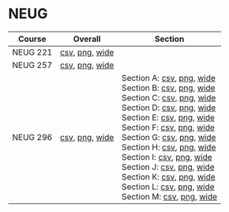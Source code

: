 # NEUG

| Course | Overall | Section |
| ------ | ------- | ------- |
| NEUG 221 | [csv](https://github.com/UCSD-Historical-Enrollment-Data/2025Winter/blob/main/overall/NEUG%20221.csv), [png](https://raw.githubusercontent.com/UCSD-Historical-Enrollment-Data/2025Winter/main/plot_overall/NEUG%20221.png), [wide](https://raw.githubusercontent.com/UCSD-Historical-Enrollment-Data/2025Winter/main/plot_overall_wide/NEUG%20221.png) |  |
| NEUG 257 | [csv](https://github.com/UCSD-Historical-Enrollment-Data/2025Winter/blob/main/overall/NEUG%20257.csv), [png](https://raw.githubusercontent.com/UCSD-Historical-Enrollment-Data/2025Winter/main/plot_overall/NEUG%20257.png), [wide](https://raw.githubusercontent.com/UCSD-Historical-Enrollment-Data/2025Winter/main/plot_overall_wide/NEUG%20257.png) |  |
| NEUG 296 | [csv](https://github.com/UCSD-Historical-Enrollment-Data/2025Winter/blob/main/overall/NEUG%20296.csv), [png](https://raw.githubusercontent.com/UCSD-Historical-Enrollment-Data/2025Winter/main/plot_overall/NEUG%20296.png), [wide](https://raw.githubusercontent.com/UCSD-Historical-Enrollment-Data/2025Winter/main/plot_overall_wide/NEUG%20296.png) | Section A: [csv](https://github.com/UCSD-Historical-Enrollment-Data/2025Winter/blob/main/section/NEUG%20296_A.csv), [png](https://raw.githubusercontent.com/UCSD-Historical-Enrollment-Data/2025Winter/main/plot_section/NEUG%20296_A.png), [wide](https://raw.githubusercontent.com/UCSD-Historical-Enrollment-Data/2025Winter/main/plot_section_wide/NEUG%20296_A.png)<br>Section B: [csv](https://github.com/UCSD-Historical-Enrollment-Data/2025Winter/blob/main/section/NEUG%20296_B.csv), [png](https://raw.githubusercontent.com/UCSD-Historical-Enrollment-Data/2025Winter/main/plot_section/NEUG%20296_B.png), [wide](https://raw.githubusercontent.com/UCSD-Historical-Enrollment-Data/2025Winter/main/plot_section_wide/NEUG%20296_B.png)<br>Section C: [csv](https://github.com/UCSD-Historical-Enrollment-Data/2025Winter/blob/main/section/NEUG%20296_C.csv), [png](https://raw.githubusercontent.com/UCSD-Historical-Enrollment-Data/2025Winter/main/plot_section/NEUG%20296_C.png), [wide](https://raw.githubusercontent.com/UCSD-Historical-Enrollment-Data/2025Winter/main/plot_section_wide/NEUG%20296_C.png)<br>Section D: [csv](https://github.com/UCSD-Historical-Enrollment-Data/2025Winter/blob/main/section/NEUG%20296_D.csv), [png](https://raw.githubusercontent.com/UCSD-Historical-Enrollment-Data/2025Winter/main/plot_section/NEUG%20296_D.png), [wide](https://raw.githubusercontent.com/UCSD-Historical-Enrollment-Data/2025Winter/main/plot_section_wide/NEUG%20296_D.png)<br>Section E: [csv](https://github.com/UCSD-Historical-Enrollment-Data/2025Winter/blob/main/section/NEUG%20296_E.csv), [png](https://raw.githubusercontent.com/UCSD-Historical-Enrollment-Data/2025Winter/main/plot_section/NEUG%20296_E.png), [wide](https://raw.githubusercontent.com/UCSD-Historical-Enrollment-Data/2025Winter/main/plot_section_wide/NEUG%20296_E.png)<br>Section F: [csv](https://github.com/UCSD-Historical-Enrollment-Data/2025Winter/blob/main/section/NEUG%20296_F.csv), [png](https://raw.githubusercontent.com/UCSD-Historical-Enrollment-Data/2025Winter/main/plot_section/NEUG%20296_F.png), [wide](https://raw.githubusercontent.com/UCSD-Historical-Enrollment-Data/2025Winter/main/plot_section_wide/NEUG%20296_F.png)<br>Section G: [csv](https://github.com/UCSD-Historical-Enrollment-Data/2025Winter/blob/main/section/NEUG%20296_G.csv), [png](https://raw.githubusercontent.com/UCSD-Historical-Enrollment-Data/2025Winter/main/plot_section/NEUG%20296_G.png), [wide](https://raw.githubusercontent.com/UCSD-Historical-Enrollment-Data/2025Winter/main/plot_section_wide/NEUG%20296_G.png)<br>Section H: [csv](https://github.com/UCSD-Historical-Enrollment-Data/2025Winter/blob/main/section/NEUG%20296_H.csv), [png](https://raw.githubusercontent.com/UCSD-Historical-Enrollment-Data/2025Winter/main/plot_section/NEUG%20296_H.png), [wide](https://raw.githubusercontent.com/UCSD-Historical-Enrollment-Data/2025Winter/main/plot_section_wide/NEUG%20296_H.png)<br>Section I: [csv](https://github.com/UCSD-Historical-Enrollment-Data/2025Winter/blob/main/section/NEUG%20296_I.csv), [png](https://raw.githubusercontent.com/UCSD-Historical-Enrollment-Data/2025Winter/main/plot_section/NEUG%20296_I.png), [wide](https://raw.githubusercontent.com/UCSD-Historical-Enrollment-Data/2025Winter/main/plot_section_wide/NEUG%20296_I.png)<br>Section J: [csv](https://github.com/UCSD-Historical-Enrollment-Data/2025Winter/blob/main/section/NEUG%20296_J.csv), [png](https://raw.githubusercontent.com/UCSD-Historical-Enrollment-Data/2025Winter/main/plot_section/NEUG%20296_J.png), [wide](https://raw.githubusercontent.com/UCSD-Historical-Enrollment-Data/2025Winter/main/plot_section_wide/NEUG%20296_J.png)<br>Section K: [csv](https://github.com/UCSD-Historical-Enrollment-Data/2025Winter/blob/main/section/NEUG%20296_K.csv), [png](https://raw.githubusercontent.com/UCSD-Historical-Enrollment-Data/2025Winter/main/plot_section/NEUG%20296_K.png), [wide](https://raw.githubusercontent.com/UCSD-Historical-Enrollment-Data/2025Winter/main/plot_section_wide/NEUG%20296_K.png)<br>Section L: [csv](https://github.com/UCSD-Historical-Enrollment-Data/2025Winter/blob/main/section/NEUG%20296_L.csv), [png](https://raw.githubusercontent.com/UCSD-Historical-Enrollment-Data/2025Winter/main/plot_section/NEUG%20296_L.png), [wide](https://raw.githubusercontent.com/UCSD-Historical-Enrollment-Data/2025Winter/main/plot_section_wide/NEUG%20296_L.png)<br>Section M: [csv](https://github.com/UCSD-Historical-Enrollment-Data/2025Winter/blob/main/section/NEUG%20296_M.csv), [png](https://raw.githubusercontent.com/UCSD-Historical-Enrollment-Data/2025Winter/main/plot_section/NEUG%20296_M.png), [wide](https://raw.githubusercontent.com/UCSD-Historical-Enrollment-Data/2025Winter/main/plot_section_wide/NEUG%20296_M.png) |
